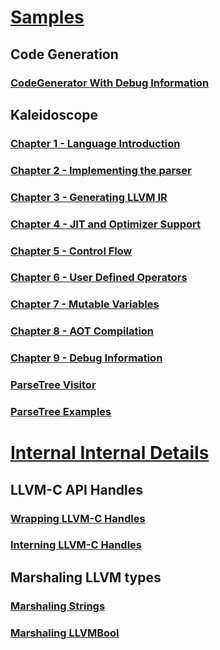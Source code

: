 # [Samples](Samples/index.md)
## Code Generation
### [CodeGenerator With Debug Information](Samples/codegeneration.md)
## Kaleidoscope
### [Chapter 1 - Language Introduction](Samples/Kaleidoscope.md)
### [Chapter 2 - Implementing the parser](Samples/Kaleidoscope-ch2.md)
### [Chapter 3 - Generating LLVM IR](Samples/Kaleidoscope-ch3.md)
### [Chapter 4 - JIT and Optimizer Support](Samples/Kaleidoscope-ch4.md)
### [Chapter 5 - Control Flow](Samples/Kaleidoscope-ch5.md)
### [Chapter 6 - User Defined Operators](Samples/Kaleidoscope-ch6.md)
### [Chapter 7 - Mutable Variables](Samples/Kaleidoscope-ch7.md)
### [Chapter 8 - AOT Compilation](Samples/Kaleidoscope-ch8.md)
### [Chapter 9 - Debug Information](Samples/Kaleidoscope-ch9.md)
### [ParseTree Visitor](Samples/Kaleidoscope-ParseTreeVisitor.md)
### [ParseTree Examples](Samples/Kaleidoscope-ParseTree-examples.md)

# [Internal Internal Details](InternalDetails/index.md)
## LLVM-C API Handles
### [Wrapping LLVM-C Handles](InternalDetails/llvm-handles.md)
### [Interning LLVM-C Handles](InternalDetails/handleref-interning.md)
## Marshaling LLVM types
### [Marshaling Strings](InternalDetails/marshal-string.md)
### [Marshaling LLVMBool](InternalDetails/marshal-LLVMBool.md)
